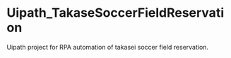 # Uipath_TakaseSoccerFieldReservation

Uipath project for RPA automation of takasei soccer field reservation.
